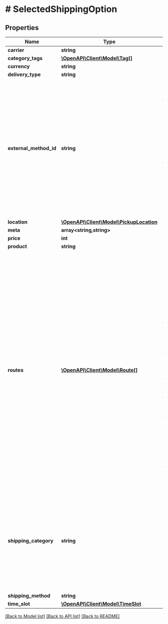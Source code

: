 # # SelectedShippingOption

## Properties

Name | Type | Description | Notes
------------ | ------------- | ------------- | -------------
**carrier** | **string** |  | [optional]
**category_tags** | [**\OpenAPI\Client\Model\Tag[]**](Tag.md) |  | [optional]
**currency** | **string** |  | [optional]
**delivery_type** | **string** |  | [optional]
**external_method_id** | **string** | External method identifier that can be used for custom shipping methods mappings, eg overriding a shipping product id from Ingrid by merchant&#39;s own. This mapping needs to be setup in the Merchant Admin tool. | [optional]
**location** | [**\OpenAPI\Client\Model\PickupLocation**](PickupLocation.md) |  | [optional]
**meta** | **array<string,string>** |  | [optional]
**price** | **int** |  | [optional]
**product** | **string** |  | [optional]
**routes** | [**\OpenAPI\Client\Model\Route[]**](Route.md) | Routes represent a list of delivery steps. This is used for so called chained deliveries where there are more than two deliveries involved to deliver a package to the customer. For example from central warehouse to the service point and then from a service point to customer&#39;s house. For a non-chained delivery this will contain only one step. | [optional]
**shipping_category** | **string** | Shipping category under which the selected shipping options are grouped. Shipping categories are setup and configured in the merchant admin tool. | [optional]
**shipping_method** | **string** |  | [optional]
**time_slot** | [**\OpenAPI\Client\Model\TimeSlot**](TimeSlot.md) |  | [optional]

[[Back to Model list]](../../README.md#models) [[Back to API list]](../../README.md#endpoints) [[Back to README]](../../README.md)
